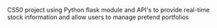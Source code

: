 CS50 project using Python flask module and API's to provide real-time stock information and allow users to manage pretend
portfolios
